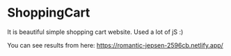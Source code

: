 # ShoppingCart

It is beautiful simple shopping cart website.
Used a lot of jS :)

You can see results from here:
https://romantic-jepsen-2596cb.netlify.app/

